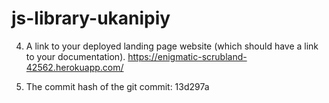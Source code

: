 # js-library-ukanipiy



4. A link to your deployed landing page website (which should have a link to your documentation).
https://enigmatic-scrubland-42562.herokuapp.com/


5.	The commit hash of the git commit:
13d297a
